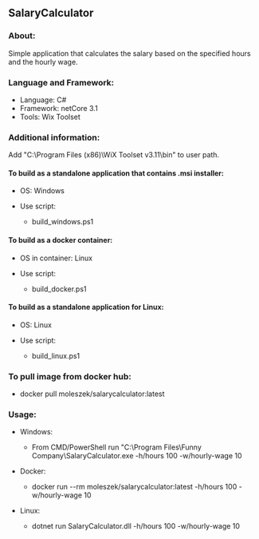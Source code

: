 ## SalaryCalculator

### About:

Simple application that calculates the salary based on the specified hours and the hourly wage.

### Language and Framework:

* Language: C#
* Framework: netCore 3.1
* Tools: Wix Toolset

### Additional information:

Add "C:\Program Files (x86)\WiX Toolset v3.11\bin" to user path.

#### To build as a standalone application that contains .msi installer:

* OS: Windows

* Use script: 
    * build_windows.ps1

#### To build as a docker container:

* OS in container: Linux

* Use script:
    
    * build_docker.ps1

#### To build as a standalone application for Linux:

* OS: Linux

* Use script:

    * build_linux.ps1

### To pull image from docker hub:

* docker pull moleszek/salarycalculator:latest

### Usage:

* Windows:
    
    * From CMD/PowerShell run "C:\Program Files\Funny Company\SalaryCalculator.exe -h/hours 100 -w/hourly-wage 10

* Docker:

    * docker run --rm moleszek/salarycalculator:latest -h/hours 100 -w/hourly-wage 10

* Linux:

    * dotnet run SalaryCalculator.dll -h/hours 100 -w/hourly-wage 10
